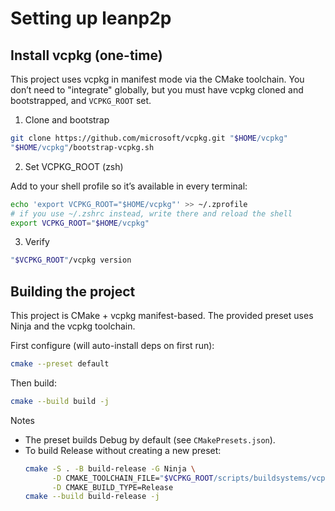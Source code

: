 # Setting up leanp2p

## Install vcpkg (one-time)

This project uses vcpkg in manifest mode via the CMake toolchain. You don’t need to "integrate" globally, but you must have vcpkg cloned and bootstrapped, and `VCPKG_ROOT` set.

1) Clone and bootstrap

```sh
git clone https://github.com/microsoft/vcpkg.git "$HOME/vcpkg"
"$HOME/vcpkg"/bootstrap-vcpkg.sh
```

2) Set VCPKG_ROOT (zsh)

Add to your shell profile so it’s available in every terminal:

```sh
echo 'export VCPKG_ROOT="$HOME/vcpkg"' >> ~/.zprofile
# if you use ~/.zshrc instead, write there and reload the shell
export VCPKG_ROOT="$HOME/vcpkg"
```

3) Verify

```sh
"$VCPKG_ROOT"/vcpkg version
```

## Building the project

This project is CMake + vcpkg manifest-based. The provided preset uses Ninja and the vcpkg toolchain.

First configure (will auto-install deps on first run):

```sh
cmake --preset default
```

Then build:

```sh
cmake --build build -j
```

Notes
- The preset builds Debug by default (see `CMakePresets.json`).
- To build Release without creating a new preset:
  ```sh
  cmake -S . -B build-release -G Ninja \
        -D CMAKE_TOOLCHAIN_FILE="$VCPKG_ROOT/scripts/buildsystems/vcpkg.cmake" \
        -D CMAKE_BUILD_TYPE=Release
  cmake --build build-release -j
  ```